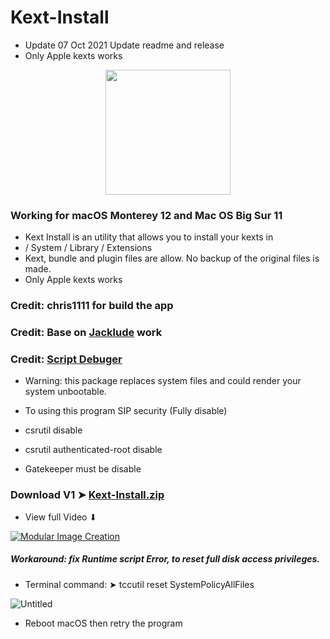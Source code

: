 # Kext-Install
- Update 07 Oct 2021 Update readme and release
- Only Apple kexts works

<p align="center">
  <img width="200" height="200" src="https://user-images.githubusercontent.com/6248794/123019499-98654800-d39e-11eb-9aa9-b42683a1017d.png">
</p>

### Working for macOS Monterey 12 and Mac OS Big Sur 11

- Kext Install is an utility that allows you to install your kexts in 
- / System / Library / Extensions 
- Kext, bundle and plugin files are allow. No backup of the original files is made.
- Only Apple kexts works


### Credit: chris1111 for build the app
### Credit: Base on [Jacklude](https://github.com/jacklukem) work
### Credit: [Script Debuger](https://latenightsw.com) 

- Warning: this package replaces system files and could render your system unbootable.

- To using this program SIP security (Fully disable) 
- csrutil disable 
- csrutil authenticated-root disable 
- Gatekeeper must be disable


### Download V1 ➤ [Kext-Install.zip](https://github.com/chris1111/Kext-Install/releases/tag/V1)

- View full Video ⬇︎

[![Modular Image Creation](https://user-images.githubusercontent.com/6248794/118173318-6a820080-b3fb-11eb-9ba5-203165fb6f26.png)](https://youtu.be/tzTpXCxZpyU)
 
##### Workaround: fix Runtime script Error, to reset full disk access privileges.
- Terminal command: ➤  tccutil reset SystemPolicyAllFiles

![Untitled](https://user-images.githubusercontent.com/6248794/123511992-d7bbbf00-d652-11eb-82c1-e9aae4c1873e.png)

- Reboot macOS then retry the program

